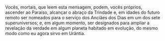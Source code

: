 ﻿Vocês, mortais, que leem esta mensagem, podem, vocês próprios, ascender ao Paraíso, alcançar o abraço da Trindade e, em idades do futuro remoto ser nomeados para o serviço dos Anciães dos Dias em um dos sete superuniversos; e, em algum momento, ser designados para ampliar a revelação da verdade em algum planeta habitado em evolução, do mesmo modo como eu agora sirvo em Urântia.